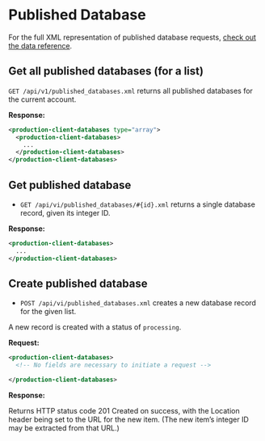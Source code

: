 Published Database
=======

For the full XML representation of published database requests, [check out the data reference](data_reference.md#published_database).

Get all published databases (for a list)
--------------------------

`GET /api/v1/published_databases.xml` returns all published databases for the current account.

**Response:**

``` xml
<production-client-databases type="array">
  <production-client-databases>
    ...
  </production-client-databases>
</production-client-databases>
```


Get published database
--------

* `GET /api/vi/published_databases/#{id}.xml` returns a single database record, given its integer ID.

**Response:**

``` xml
<production-client-databases>
  ...
</production-client-databases>
```


Create published database
-----------

* `POST /api/vi/published_databases.xml` creates a new database record for the given list.

A new record is created with a status of `processing`.

**Request:**

``` xml
<production-client-databases>
  <!-- No fields are necessary to initiate a request -->

</production-client-databases>
```

**Response:**

Returns HTTP status code 201 Created on success, with the Location header being set to the URL for the new item. (The new item’s integer ID may be extracted from that URL.)

